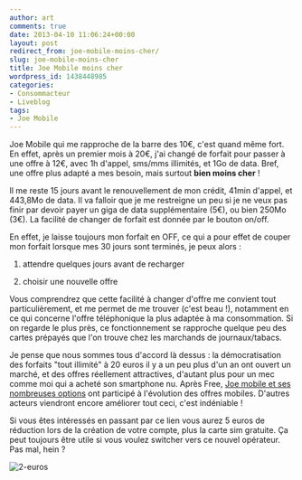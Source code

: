 ```yaml
---
author: art
comments: true
date: 2013-04-10 11:06:24+00:00
layout: post
redirect_from: joe-mobile-moins-cher/
slug: joe-mobile-moins-cher
title: Joe Mobile moins cher
wordpress_id: 1438448985
categories:
- Consommacteur
- Liveblog
tags:
- Joe Mobile
---
```


Joe Mobile qui me rapproche de la barre des 10€, c'est quand même fort. En effet, après un premier mois à 20€, j'ai changé de forfait pour passer à une offre à 12€, avec 1h d'appel, sms/mms illimités, et 1Go de data. Bref, une offre plus adapté a mes besoin, mais surtout **bien moins cher** ! <!-- more -->

Il me reste 15 jours avant le renouvellement de mon crédit, 41min d'appel, et 443,8Mo de data. Il va falloir que je me restreigne un peu si je ne veux pas finir par devoir payer un giga de data supplémentaire (5€), ou bien 250Mo (3€). La facilité de changer de forfait est donnée par le bouton on/off.

En effet, je laisse toujours mon forfait en OFF, ce qui a pour effet de couper mon forfait lorsque mes 30 jours sont terminés, je peux alors :




    
  1. attendre quelques jours avant de recharger

    
  2. choisir une nouvelle offre



Vous comprendrez que cette facilité à changer d'offre me convient tout particulièrement, et me permet de me trouver (c'est beau !), notamment en ce qui concerne l'offre téléphonique la plus adaptée à ma consommation. Si on regarde le plus près, ce fonctionnement se rapproche quelque peu des cartes prépayés que l'on trouve chez les marchands de journaux/tabacs.

Je pense que nous sommes tous d'accord là dessus : la démocratisation des forfaits "tout illimité" à 20 euros il y a un peu plus d'un an ont ouvert un marché, et des offres réellement attractives, d'autant plus pour un mec comme moi qui a acheté son smartphone nu. Après Free, [Joe mobile et ses nombreuses options](https://irz.fr/joe-mobile-vs-free-options) ont participé à l'évolution des offres mobiles. D'autres acteurs viendront encore améliorer tout ceci, c'est indéniable !

Si vous êtes intéressés en passant par ce lien vous aurez 5 euros de réduction lors de la création de votre compte, plus la carte sim gratuite. Ça peut toujours être utile si vous voulez switcher vers ce nouvel opérateur. Pas mal, hein ?

![2-euros](https://static.irz.fr/2013/04/2-euros-150x150.gif)


